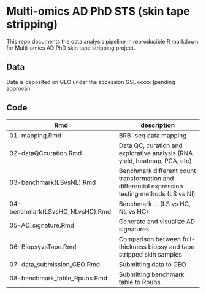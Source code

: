 # Multi-omics AD PhD STS (skin tape stripping)

This repo documents the  data analysis pipeline in reproducible R markdown for Multi-omics AD PhD skin tape stripping project.
## Data
Data is deposited on GEO under the accession GSExxxxx (pending approval).
## Code
| Rmd                             | description                                                                                     |
|---------------------------------|-------------------------------------------------------------------------------------------------|
| 01-mapping.Rmd                  | BRB-seq data mapping                                                                            |
| 02-dataQCcuration.Rmd           | Data QC, curation and explorative analysis (RNA yield, heatmap, PCA, etc)                       |
| 03-benchmark(LSvsNL).Rmd        | Benchmark different count transformation and differential expression testing methods (LS vs Nl) |
| 04-benchmark(LSvsHC_NLvsHC).Rmd | Benchmark ... (LS vs HC, NL vs HC)                                                              |
| 05-AD_signature.Rmd             | Generate and visualize AD signatures                                                            |
| 06-BiopsyvsTape.Rmd             | Comparison between full-thickness biopsy and tape stripped skin samples                         |
| 07-data_submission_GEO.Rmd      | Submitting data to GEO                                                                          |
| 08-benchmark_table_Rpubs.Rmd    | Submitting benchmark table to Rpubs                                                             |

